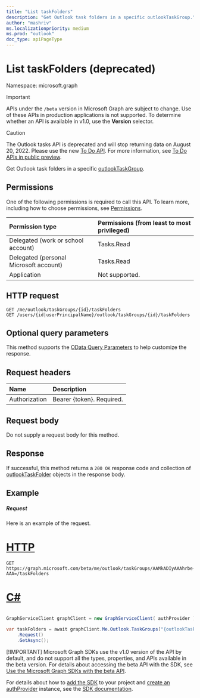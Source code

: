 ```yaml
---
title: "List taskFolders"
description: "Get Outlook task folders in a specific outlookTaskGroup."
author: "mashriv"
ms.localizationpriority: medium
ms.prod: "outlook"
doc_type: apiPageType
---
```


# List taskFolders (deprecated)

Namespace: microsoft.graph

> [!IMPORTANT]
> APIs under the `/beta` version in Microsoft Graph are subject to change. Use of these APIs in production applications is not supported. To determine whether an API is available in v1.0, use the **Version** selector.

> [!CAUTION]
> The Outlook tasks API is deprecated and will stop returning data on August 20, 2022. Please use the new [To Do API](/graph/api/resources/todo-overview). For more information, see [To Do APIs in public preview](https://developer.microsoft.com/graph/blogs/the-new-improved-microsoft-graph-to-do-apis-are-now-in-public-preview/).


Get Outlook task folders in a specific [outlookTaskGroup](../resources/outlooktaskgroup.md).
## Permissions
One of the following permissions is required to call this API. To learn more, including how to choose permissions, see [Permissions](/graph/permissions-reference).

|Permission type      | Permissions (from least to most privileged)              |
|:--------------------|:---------------------------------------------------------|
|Delegated (work or school account) | Tasks.Read    |
|Delegated (personal Microsoft account) | Tasks.Read    |
|Application | Not supported. |

## HTTP request
<!-- { "blockType": "ignored" } -->
```http
GET /me/outlook/taskGroups/{id}/taskFolders
GET /users/{id|userPrincipalName}/outlook/taskGroups/{id}/taskFolders
```
## Optional query parameters
This method supports the [OData Query Parameters](/graph/query-parameters) to help customize the response.

## Request headers
| Name      |Description|
|:----------|:----------|
| Authorization  | Bearer {token}. Required. |

## Request body
Do not supply a request body for this method.

## Response

If successful, this method returns a `200 OK` response code and collection of [outlookTaskFolder](../resources/outlooktaskfolder.md) objects in the response body.
## Example
##### Request
Here is an example of the request.

# [HTTP](#tab/http)
<!-- {
  "blockType": "request",
  "name": "get_taskfolders_1",
  "sampleKeys": ["AAMkADIyAAAhrbe-AAA="]
}-->
```msgraph-interactive
GET https://graph.microsoft.com/beta/me/outlook/taskGroups/AAMkADIyAAAhrbe-AAA=/taskFolders
```

# [C#](#tab/csharp)

```csharp

GraphServiceClient graphClient = new GraphServiceClient( authProvider );

var taskFolders = await graphClient.Me.Outlook.TaskGroups["{outlookTaskGroup-id}"].TaskFolders
	.Request()
	.GetAsync();

```


 [!IMPORTANT]
 Microsoft Graph SDKs use the v1.0 version of the API by default, and do not support all the types, properties, and APIs available in the beta version. For details about accessing the beta API with the SDK, see [Use the Microsoft Graph SDKs with the beta API](/graph/sdks/use-beta).

 For details about how to [add the SDK](/graph/sdks/sdk-installation) to your project and [create an authProvider](/graph/sdks/choose-authentication-providers) instance, see the [SDK documentation](/graph/sdks/sdks-overview).

